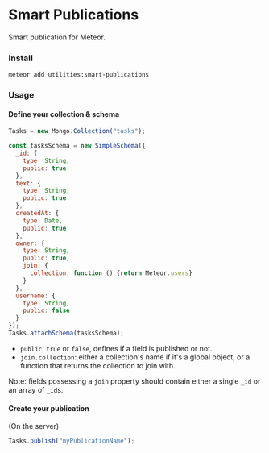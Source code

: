 # Smart Publications

Smart publication for Meteor.

### Install

```
meteor add utilities:smart-publications
```

### Usage

#### Define your collection & schema

```js
Tasks = new Mongo.Collection("tasks");

const tasksSchema = new SimpleSchema({
  _id: {
    type: String,
    public: true
  },
  text: {
    type: String,
    public: true
  },
  createdAt: {
    type: Date,
    public: true
  },
  owner: {
    type: String,
    public: true,
    join: {
      collection: function () {return Meteor.users}
    }
  },
  username: {
    type: String,
    public: false
  }
});
Tasks.attachSchema(tasksSchema);
```

- `public`: `true` or `false`, defines if a field is published or not.
- `join.collection`: either a collection's name if it's a global object, or a function that returns the collection to join with. 

Note: fields possessing a `join` property should contain either a single `_id` or an array of `_id`s. 

#### Create your publication

(On the server)

```js
Tasks.publish("myPublicationName");
```